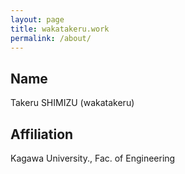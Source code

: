 ```yaml
---
layout: page
title: wakatakeru.work
permalink: /about/
---
```


## Name
Takeru SHIMIZU (wakatakeru)

## Affiliation
Kagawa University., Fac. of Engineering
